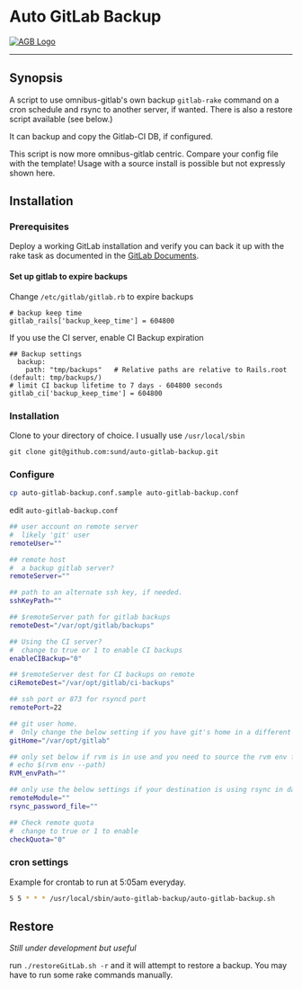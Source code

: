 # Auto GitLab Backup

[![AGB Logo](https://raw.githubusercontent.com/sund/auto-gitlab-backup/develop/agb_logo.png)](http://sund.la/glup)

----

## Synopsis

A script to use omnibus-gitlab's own backup ```gitlab-rake``` command on a cron schedule and rsync to another server, if wanted. There is also a restore script available (see below.)

It can backup and copy the Gitlab-CI DB, if configured.

This script is now more omnibus-gitlab centric. Compare your config file with the template! Usage with a source install is possible but not expressly shown here.

## Installation

### Prerequisites

Deploy a working GitLab installation and verify you can back it up with the rake task as documented in the [GitLab Documents](http://doc.gitlab.com/ce/raketasks/backup_restore.html).

#### Set up gitlab to expire backups

Change ```/etc/gitlab/gitlab.rb``` to expire backups

```
# backup keep time
gitlab_rails['backup_keep_time'] = 604800
```

If you use the CI server, enable CI Backup expiration

```
## Backup settings
  backup:
    path: "tmp/backups"   # Relative paths are relative to Rails.root (default: tmp/backups/)
# limit CI backup lifetime to 7 days - 604800 seconds
gitlab_ci['backup_keep_time'] = 604800
```

### Installation

Clone to your directory of choice. I usually use ```/usr/local/sbin```

```
git clone git@github.com:sund/auto-gitlab-backup.git
```

### Configure

```bash
cp auto-gitlab-backup.conf.sample auto-gitlab-backup.conf
```

edit ```auto-gitlab-backup.conf```

```bash
## user account on remote server
#  likely 'git' user
remoteUser=""

## remote host
#  a backup gitlab server?
remoteServer=""

## path to an alternate ssh key, if needed.
sshKeyPath=""

## $remoteServer path for gitlab backups
remoteDest="/var/opt/gitlab/backups"

## Using the CI server?
#  change to true or 1 to enable CI backups
enableCIBackup="0"

## $remoteServer dest for CI backups on remote
ciRemoteDest="/var/opt/gitlab/ci-backups"

## ssh port or 873 for rsyncd port
remotePort=22

## git user home.
#  Only change the below setting if you have git's home in a different location
gitHome="/var/opt/gitlab"

## only set below if rvm is in use and you need to source the rvm env file
# echo $(rvm env --path)
RVM_envPath=""

## only use the below settings if your destination is using rsync in daemon mode
remoteModule=""
rsync_password_file=""

## Check remote quota
#  change to true or 1 to enable
checkQuota="0"

```

### cron settings

Example for crontab to run at 5:05am everyday.

```bash
5 5 * * * /usr/local/sbin/auto-gitlab-backup/auto-gitlab-backup.sh
```

## Restore

*Still under development but useful*

run ```./restoreGitLab.sh -r``` and it will attempt to restore a backup. You may have to run some rake commands manually.
